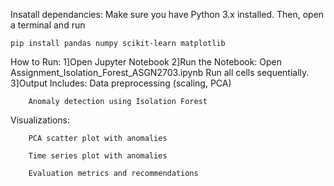 Insatall dependancies:
	Make sure you have Python 3.x installed.
	Then, open a terminal and run 
	
	pip install pandas numpy scikit-learn matplotlib
How to Run:
	1]Open Jupyter Notebook
	2]Run the Notebook:
		Open Assignment_Isolation_Forest_ASGN2703.ipynb
		Run all cells sequentially.
	3]Output Includes:
		Data preprocessing (scaling, PCA)

		Anomaly detection using Isolation Forest
Visualizations:

		PCA scatter plot with anomalies

		Time series plot with anomalies

		Evaluation metrics and recommendations

	
